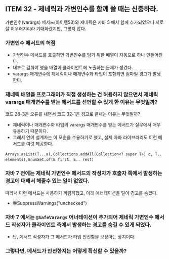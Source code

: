 ## ITEM 32 - 제네릭과 가변인수를 함께 쓸 때는 신중하라.
가변인수(varargs) 메서드(아이템53)와 제네릭은 자바 5 에서 함께 추가되었으니 서로 잘 어우러지리라 기대하겠지만, 그렇지 않다.

### 가변인수 메서드의 허점
- 가변인수 메서드를 호출하면 가변인수를 담기 위한 배열이 자동으로 하나 만들어진다.
- 내부로 감춰야 했을 배열이 클라이언트에 노출하는 문제가 생겼다.
- varargs 매개변수에 제네릭이나 매개변수화 타입이 포함되면 컴파일 경고가 발생한다.

### 제네릭 배열을 프로그래머가 직접 생성하는 건 허용하지 않으면서 제네릭 varargs 매개변수를 받는 메서드를 선언할 수 있게 한 이유는 무엇일까?
코드 28-3은 오류를 내면서 코드 32-1은 경고로 끝내는 이유는 무엇일까?
- 제네릭이나 매개변수화 타입의 varargs 매개변수를 받는 메서드가 실무에서 매우 유용하기 때문이다.
- 그래서 언어 설계자는 이 모순을 수용하기로 했고, 실제 자바 라이브러리도 이런 메서드를 여럿 제공한다.

`Arrays.asList(T...a)`, `Collections.addAll(Collection<? super T>) c, T.. elements)`, `EnumSet.of(E first, E.. rest)`

### 자바 7 전에는 제네릭 가변인수 메서드의 작성자가 호출자 쪽에서 발생하는 경고에 대해서 해줄수 있는 일이 없었다.
따라서 이런 메서드는 사용하기 꺼림칙했고, 아래 애너테이션을 달아 경고를 숨겼다.
- @SuppressWarnings("unchecked")

### 자바 7 에서는 `@SafeVarargs` 어너테이션이 추가되어 제네릭 가변인수 메서드 작성자가 클라이언트 측에서 발생하는 경고를 숨길 수 있게 되었다.
- 단, 메서드 작성자가 그 메서드가 타입 안전함을 보장하는 장치이다.

### 그렇다면, 메서드가 안전한지는 어떻게 확신할 수 있을까?

